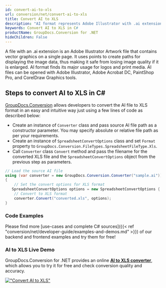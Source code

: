 ```yaml
---
id: convert-ai-to-xls
url: conversion/net/convert-ai-to-xls
title: Convert AI to XLS
description: "AI format represents Adobe Illustrator with .ai extension. Learn how to convert AI to XLS file programmatically in C# language using GroupDocs.Conversion for .NET library."
keywords: Convert AI to XLS in C#
productName: GroupDocs.Conversion for .NET
hideChildren: False
---
```


A file with an .ai extension is an Adobe Illustrator Artwork file that contains vector graphics on a single page. It uses points to create paths for displaying the image data, thus making it safe from losing image quality if it is enlarged. AI format finds its major usage for logos and print media. AI files can be opened with Adobe Illustrator, Adobe Acrobat DC, PaintShop Pro, and CorelDraw Graphics tools.

## Steps to convert AI to XLS in C#

[GroupDocs.Conversion](https://products.groupdocs.com/conversion/net) allows developers to convert the AI file to XLS format in an easy and intuitive way just using a few lines of code as described below:

* Create an instance of `Converter` class and pass source AI file path as a constructor parameter. You may specify absolute or relative file path as per your requirements. 
* Create an instance of `SpreadsheetConvertOptions` class and set `Format` property to `GroupDocs.Conversion.FileTypes.SpreadsheetFileType.Xls`.
* Call `Converter` class `Convert` method and pass the filename for the converted XLS file and the `SpreadsheetConvertOptions` object from the previous step as parameters.

```csharp
// Load the source AI file
using (var converter = new GroupDocs.Conversion.Converter("sample.ai"))
{
    // Set the convert options for XLS format
   SpreadsheetConvertOptions options = new SpreadsheetConvertOptions { Format = GroupDocs.Conversion.FileTypes.SpreadsheetFileType.Xls };
    // Convert to XLS format
    converter.Convert("converted.xls", options);
}
```

### Code Examples

Please find more [use-cases and complete C# sources]({{< ref "conversion/net/developer-guide/examples-and-demos.md" >}}) of our backend and frontend examples and try them for free!

### AI to XLS Live Demo

GroupDocs.Conversion for .NET provides an online [**AI to XLS converter**](https://products.groupdocs.app/conversion/ai-to-xls), which allows you to try it for free and check conversion quality and accuracy.

[!["Convert AI to XLS"](conversion/net/images/convert-to-xls/convert-ai-to-xls.png)](https://products.groupdocs.app/conversion/ai-to-xls)